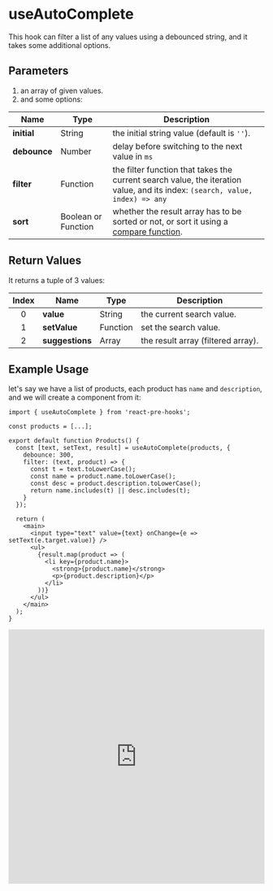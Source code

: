 # useAutoComplete

This hook can filter a list of any values using a debounced string, and it takes some additional options.

## Parameters

1. an array of given values.
2. and some options:

| Name         | Type                | Description                                                                                                                                                                                     |
| ------------ | ------------------- | ----------------------------------------------------------------------------------------------------------------------------------------------------------------------------------------------- |
| **initial**  | String              | the initial string value (default is `''`).                                                                                                                                                     |
| **debounce** | Number              | delay before switching to the next value in `ms`                                                                                                                                                |
| **filter**   | Function            | the filter function that takes the current search value, the iteration value, and its index: `(search, value, index) => any`                                                                    |
| **sort**     | Boolean or Function | whether the result array has to be sorted or not, or sort it using a [compare function](https://developer.mozilla.org/en-US/docs/Web/JavaScript/Reference/Global_Objects/Array/sort#comparefn). |

## Return Values

It returns a tuple of 3 values:

| Index | Name            | Type     | Description                        |
| :---: | --------------- | -------- | ---------------------------------- |
|   0   | **value**       | String   | the current search value.          |
|   1   | **setValue**    | Function | set the search value.              |
|   2   | **suggestions** | Array    | the result array (filtered array). |

## Example Usage

let's say we have a list of products, each product has `name` and `description`, and we will create a component from it:

```tsx
import { useAutoComplete } from 'react-pre-hooks';

const products = [...];

export default function Products() {
  const [text, setText, result] = useAutoComplete(products, {
    debounce: 300,
    filter: (text, product) => {
      const t = text.toLowerCase();
      const name = product.name.toLowerCase();
      const desc = product.description.toLowerCase();
      return name.includes(t) || desc.includes(t);
    }
  });

  return (
    <main>
      <input type="text" value={text} onChange={e => setText(e.target.value)} />
      <ul>
        {result.map(product => (
          <li key={product.name}>
            <strong>{product.name}</strong>
            <p>{product.description}</p>
          </li>
        ))}
      </ul>
    </main>
  );
}
```

<iframe src="https://codesandbox.io/embed/useautocomplete-sqtl6k?fontsize=14&hidenavigation=1&module=%2Fsrc%2FComponent.tsx&theme=dark" style="width:100%; height:500px; border:0; overflow:hidden;" title="useAutoComplete" allow="accelerometer; ambient-light-sensor; camera; encrypted-media; geolocation; gyroscope; hid; microphone; midi; payment; usb; vr; xr-spatial-tracking" sandbox="allow-forms allow-modals allow-popups allow-presentation allow-same-origin allow-scripts"></iframe>
